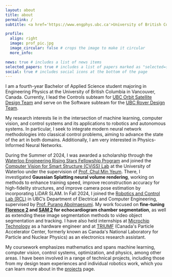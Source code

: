```yaml
---
layout: about
title: about
permalink: /
subtitle: <a href='https://www.engphys.ubc.ca'>University of British Columbia, Engineering Physics</a>, specializaing in robotics and autonomous systems.

profile:
  align: right
  image: prof_pic.jpg
  image_circular: false # crops the image to make it circular
  more_info:

news: true # includes a list of news items
selected_papers: true # includes a list of papers marked as "selected={true}"
social: true # includes social icons at the bottom of the page
---
```


I am a fourth-year Bachelor of Applied Science student majoring in Engineering Physics at the University of British Columbia in Vancouver, Canada. Currently, I lead the Controls subteam for [UBC Orbit Satellite Design Team](https://www.ubcorbit.com) and serve on the Software subteam for the [UBC Rover Design Team](https://ubcrover.com).

My research interests lie in the intersection of machine learning, computer vision, and control systems and its applications to robotics and autonomous systems. In particular, I seek to integrate modern neural network methodologies into classical control problems, aiming to advance the state of the art in both domains. Additionally, I am very interested in Physics-Informed Neural Networks.

During the Summer of 2024, I was awarded a scholarship through the [Waterloo Engineering Rising Stars Fellowship Program](https://uwaterloo.ca/engineering/waterloo-engineering-rising-stars-fellowship-program) and joined the [Computer Vision for Smart Structure (CViSS) Lab](https://cviss.net) at the University of Waterloo under the supervision of [Prof. Chul Min Yeum](https://uwaterloo.ca/civil-environmental-engineering/profile/cmyeum). There, I investigated **Gaussian Splatting neural volume rendering**, working on methods to enhance training speed, improve reconstruction accuracy for high-fidelity structures, and improve camera pose estimation by incorporating LiDAR SLAM. In Fall 2024, I joined the [Robotics and Control Lab (RCL)](https://rcl.ece.ubc.ca) in UBC’s Department of Electrical and Computer Engineering, supervised by [Prof. Purang Abolmaesumi](https://ece.ubc.ca/purang-abolmaesumi/). My work focused on **fine-tuning [Florence 2](https://blog.roboflow.com/florence-2/) and [SAM 2](https://ai.meta.com/sam2/) for echocardiogram chamber segmentation**, as well as extending these image segmentation methods to video object segmentation and tracking. I have also held internships at [Microchip Technology](https://www.microchip.com) as a hardware engineer and at [TRIUMF](https://www.triumf.ca) (Canada's Particle Accelerator Center, formerly known as Canada's National Laboratory for Particle and Nuclear Physics) as an electronics research assistant.

My coursework emphasizes mathematics and spans machine learning, computer vision, control systems, optimization, and physics, among other areas. I have been involved in a range of technical projects, including those from my design team experiences and individual robotics work, which you can learn more about in the [projects](projects) page.
